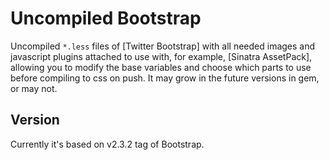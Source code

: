 # Uncompiled Bootstrap

Uncompiled `*.less` files of [Twitter Bootstrap] with all needed images and javascript plugins attached to use with, for example, [Sinatra AssetPack], allowing you to modify the base variables and choose which parts to use before compiling to css on push. It may grow in the future versions in gem, or may not.

## Version

Currently it's based on v2.3.2 tag of Bootstrap.
